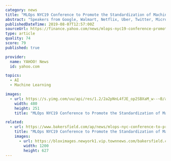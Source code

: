 ```yaml
---
category: news
title: "MLOps NYC19 Conference to Promote the Standardization of Machine Learning Operations for Real World Data Science Applications"
abstract: "Speakers from Google, Walmart, Netflix, Uber, Twitter, Microsoft, Bloomberg and more will convene in New York to improve machine learning automation of development and deployment Iguazio, the Data ..."
publishedDateTime: 2019-08-07T12:57:00Z
sourceUrl: https://finance.yahoo.com/news/mlops-nyc19-conference-promote-standardization-130000686.html?soc_src=social-sh&soc_trk=tw
type: article
quality: 74
score: 79
published: true

provider:
  name: YAHOO! News
  id: yahoo.com

topics:
  - AI
  - Machine Learning

images:
  - url: https://s.yimg.com/uu/api/res/1.2/2a2pNnL4fJE_op2SBXaM_w--~B/aD0yNTE7dz00ODA7c209MTthcHBpZD15dGFjaHlvbg--/http://globalfinance.zenfs.com/en_us/Finance/BUSINESSWIRE/0623ca24b78ae85b0c85cc031b9382fe
    width: 480
    height: 251
    title: "MLOps NYC19 Conference to Promote the Standardization of Machine Learning Operations for Real World Data Science Applications"

related:
  - url: https://www.bakersfield.com/ap/news/mlops-nyc-conference-to-promote-the-standardization-of-machine-learning/article_1cb142a5-8bf6-518f-867b-dc6c4d30db6b.html
    title: "MLOps NYC19 Conference to Promote the Standardization of Machine Learning Operations for Real World Data Science Applications"
    images:
      - url: https://bloximages.newyork1.vip.townnews.com/bakersfield.com/content/tncms/assets/v3/editorial/9/bf/9bfe158c-5813-5058-8821-fef9627f31ef/5d497dbe14a3a.image.jpg?resize=1200%2C627
        width: 1200
        height: 627
---
```

